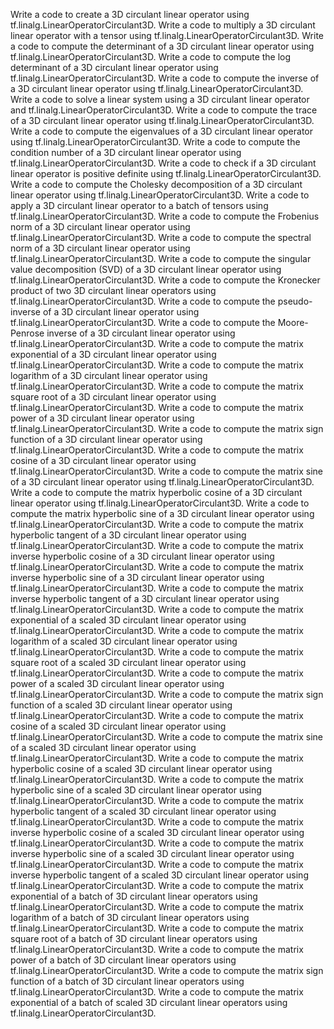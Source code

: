 Write a code to create a 3D circulant linear operator using tf.linalg.LinearOperatorCirculant3D.
Write a code to multiply a 3D circulant linear operator with a tensor using tf.linalg.LinearOperatorCirculant3D.
Write a code to compute the determinant of a 3D circulant linear operator using tf.linalg.LinearOperatorCirculant3D.
Write a code to compute the log determinant of a 3D circulant linear operator using tf.linalg.LinearOperatorCirculant3D.
Write a code to compute the inverse of a 3D circulant linear operator using tf.linalg.LinearOperatorCirculant3D.
Write a code to solve a linear system using a 3D circulant linear operator and tf.linalg.LinearOperatorCirculant3D.
Write a code to compute the trace of a 3D circulant linear operator using tf.linalg.LinearOperatorCirculant3D.
Write a code to compute the eigenvalues of a 3D circulant linear operator using tf.linalg.LinearOperatorCirculant3D.
Write a code to compute the condition number of a 3D circulant linear operator using tf.linalg.LinearOperatorCirculant3D.
Write a code to check if a 3D circulant linear operator is positive definite using tf.linalg.LinearOperatorCirculant3D.
Write a code to compute the Cholesky decomposition of a 3D circulant linear operator using tf.linalg.LinearOperatorCirculant3D.
Write a code to apply a 3D circulant linear operator to a batch of tensors using tf.linalg.LinearOperatorCirculant3D.
Write a code to compute the Frobenius norm of a 3D circulant linear operator using tf.linalg.LinearOperatorCirculant3D.
Write a code to compute the spectral norm of a 3D circulant linear operator using tf.linalg.LinearOperatorCirculant3D.
Write a code to compute the singular value decomposition (SVD) of a 3D circulant linear operator using tf.linalg.LinearOperatorCirculant3D.
Write a code to compute the Kronecker product of two 3D circulant linear operators using tf.linalg.LinearOperatorCirculant3D.
Write a code to compute the pseudo-inverse of a 3D circulant linear operator using tf.linalg.LinearOperatorCirculant3D.
Write a code to compute the Moore-Penrose inverse of a 3D circulant linear operator using tf.linalg.LinearOperatorCirculant3D.
Write a code to compute the matrix exponential of a 3D circulant linear operator using tf.linalg.LinearOperatorCirculant3D.
Write a code to compute the matrix logarithm of a 3D circulant linear operator using tf.linalg.LinearOperatorCirculant3D.
Write a code to compute the matrix square root of a 3D circulant linear operator using tf.linalg.LinearOperatorCirculant3D.
Write a code to compute the matrix power of a 3D circulant linear operator using tf.linalg.LinearOperatorCirculant3D.
Write a code to compute the matrix sign function of a 3D circulant linear operator using tf.linalg.LinearOperatorCirculant3D.
Write a code to compute the matrix cosine of a 3D circulant linear operator using tf.linalg.LinearOperatorCirculant3D.
Write a code to compute the matrix sine of a 3D circulant linear operator using tf.linalg.LinearOperatorCirculant3D.
Write a code to compute the matrix hyperbolic cosine of a 3D circulant linear operator using tf.linalg.LinearOperatorCirculant3D.
Write a code to compute the matrix hyperbolic sine of a 3D circulant linear operator using tf.linalg.LinearOperatorCirculant3D.
Write a code to compute the matrix hyperbolic tangent of a 3D circulant linear operator using tf.linalg.LinearOperatorCirculant3D.
Write a code to compute the matrix inverse hyperbolic cosine of a 3D circulant linear operator using tf.linalg.LinearOperatorCirculant3D.
Write a code to compute the matrix inverse hyperbolic sine of a 3D circulant linear operator using tf.linalg.LinearOperatorCirculant3D.
Write a code to compute the matrix inverse hyperbolic tangent of a 3D circulant linear operator using tf.linalg.LinearOperatorCirculant3D.
Write a code to compute the matrix exponential of a scaled 3D circulant linear operator using tf.linalg.LinearOperatorCirculant3D.
Write a code to compute the matrix logarithm of a scaled 3D circulant linear operator using tf.linalg.LinearOperatorCirculant3D.
Write a code to compute the matrix square root of a scaled 3D circulant linear operator using tf.linalg.LinearOperatorCirculant3D.
Write a code to compute the matrix power of a scaled 3D circulant linear operator using tf.linalg.LinearOperatorCirculant3D.
Write a code to compute the matrix sign function of a scaled 3D circulant linear operator using tf.linalg.LinearOperatorCirculant3D.
Write a code to compute the matrix cosine of a scaled 3D circulant linear operator using tf.linalg.LinearOperatorCirculant3D.
Write a code to compute the matrix sine of a scaled 3D circulant linear operator using tf.linalg.LinearOperatorCirculant3D.
Write a code to compute the matrix hyperbolic cosine of a scaled 3D circulant linear operator using tf.linalg.LinearOperatorCirculant3D.
Write a code to compute the matrix hyperbolic sine of a scaled 3D circulant linear operator using tf.linalg.LinearOperatorCirculant3D.
Write a code to compute the matrix hyperbolic tangent of a scaled 3D circulant linear operator using tf.linalg.LinearOperatorCirculant3D.
Write a code to compute the matrix inverse hyperbolic cosine of a scaled 3D circulant linear operator using tf.linalg.LinearOperatorCirculant3D.
Write a code to compute the matrix inverse hyperbolic sine of a scaled 3D circulant linear operator using tf.linalg.LinearOperatorCirculant3D.
Write a code to compute the matrix inverse hyperbolic tangent of a scaled 3D circulant linear operator using tf.linalg.LinearOperatorCirculant3D.
Write a code to compute the matrix exponential of a batch of 3D circulant linear operators using tf.linalg.LinearOperatorCirculant3D.
Write a code to compute the matrix logarithm of a batch of 3D circulant linear operators using tf.linalg.LinearOperatorCirculant3D.
Write a code to compute the matrix square root of a batch of 3D circulant linear operators using tf.linalg.LinearOperatorCirculant3D.
Write a code to compute the matrix power of a batch of 3D circulant linear operators using tf.linalg.LinearOperatorCirculant3D.
Write a code to compute the matrix sign function of a batch of 3D circulant linear operators using tf.linalg.LinearOperatorCirculant3D.
Write a code to compute the matrix exponential of a batch of scaled 3D circulant linear operators using tf.linalg.LinearOperatorCirculant3D.
